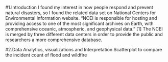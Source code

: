 #1.Introduction 
I found my interest in how people respond and prevent natural disasters, so I found the related data set on National Centers for Environmental Information website. “NCEI is responsible for hosting and providing access to one of the most significant archives on Earth, with comprehensive oceanic, atmospheric, and geophysical data.” [1] The NCEI is merged by three different data centers in order to provide the public and researchers a more comprehensive database.  

#2.Data Analytics, visualizations and Interpretation 
Scatterplot to compare the incident count of flood and wildfire  
